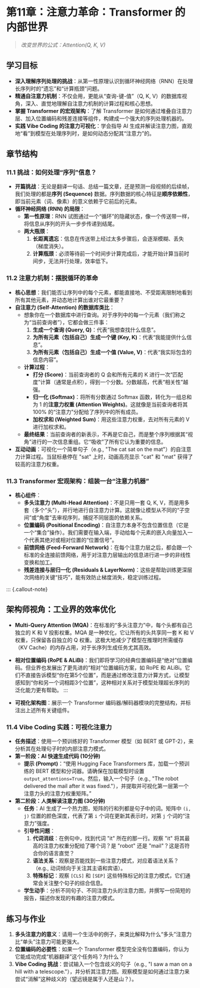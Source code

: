 # 第11章：注意力革命：Transformer 的内部世界

> *改变世界的公式：Attention(Q, K, V)*

## 学习目标

- **深入理解序列处理的挑战**：从第一性原理认识到循环神经网络（RNN）在处理长序列时的“遗忘”和“计算瓶颈”问题。
- **精通自注意力机制**：不仅会用，更能从“查询-键-值”（Q, K, V）的数据库视角，深入、直觉地理解自注意力机制的计算过程和核心思想。
- **掌握 Transformer 的宏观架构**：了解 Transformer 是如何通过堆叠自注意力层、加入位置编码和残差连接等组件，构建成一个强大的序列处理机器的。
- **实践 Vibe Coding 的注意力可视化**：学会指导 AI 生成并解读注意力图，直观地“看”到模型在处理序列时，是如何动态分配其“注意力”的。

## 章节结构

### 11.1 挑战：如何处理“序列”信息？

- **开篇挑战**：无论是翻译一句话、总结一篇文章，还是预测一段视频的后续帧，我们处理的都是**序列 (Sequence)** 数据。序列数据的核心特征是**顺序依赖性**，即当前元素（词、像素）的意义依赖于它前后的元素。
- **循环神经网络 (RNN) 的局限**：
    - **第一性原理**：RNN 试图通过一个“循环”的隐藏状态，像一个传送带一样，将信息从序列的开头一步步传递到结尾。
    - **两大瓶颈**：
        1.  **长距离遗忘**：信息在传送带上经过太多步骤后，会逐渐模糊、丢失（梯度消失）。
        2.  **计算瓶颈**：必须等待前一个时间步计算完成后，才能开始计算当前时间步，无法并行处理，效率低下。

### 11.2 注意力机制：摆脱循环的革命

- **核心思想**：我们能否让序列中的每个元素，都能直接地、不受距离限制地看到所有其他元素，并动态地计算出谁对它最重要？
- **自注意力 (Self-Attention) 的数据库类比**：
    - 想象你在一个数据库中进行查询。对于序列中的每一个元素（我们称之为“当前查询者”），它都会做三件事：
        1.  **生成一个查询 (Query, Q)**：代表“我想查找什么信息”。
        2.  **为所有元素（包括自己）生成一个键 (Key, K)**：代表“我能提供什么信息”。
        3.  **为所有元素（包括自己）生成一个值 (Value, V)**：代表“我实际包含的信息内容”。
    - **计算过程**：
        - **打分 (Score)**：当前查询者的 Q 会和所有元素的 K 进行一次“匹配度”计算（通常是点积），得到一个分数。分数越高，代表“相关性”越强。
        - **归一化 (Softmax)**：将所有分数通过 Softmax 函数，转化为一组总和为 1 的**注意力权重 (Attention Weights)**。这就像是当前查询者将其 100% 的“注意力”分配给了序列中的所有成员。
        - **加权求和 (Weighted Sum)**：用这些注意力权重，去对所有元素的 V 进行加权求和。
    - **最终结果**：当前查询者的新表示，不再是它自己，而是整个序列根据其“视角”进行的一次信息重组。它“吸收”了所有它认为重要的信息。
- **互动动画**：可视化一个简单句子（e.g., "The cat sat on the mat"）的自注意力计算过程。当鼠标悬停在 "sat" 上时，动画高亮显示 "cat" 和 "mat" 获得了较高的注意力权重。

### 11.3 Transformer 宏观架构：组装一台“注意力机器”

- **核心组件**：
    - **多头注意力 (Multi-Head Attention)**：不是只用一套 Q, K, V，而是用多套（多个“头”），并行地进行自注意力计算。这就像让模型从不同的“子空间”或“角度”去审视序列，捕捉不同层面的依赖关系。
    - **位置编码 (Positional Encoding)**：自注意力本身不包含位置信息（它是一个“集合”操作）。我们需要在输入端，手动给每个元素的嵌入向量加入一个代表其绝对或相对位置的“位置信号”。
    - **前馈网络 (Feed-Forward Network)**：在每个注意力层之后，都会跟一个标准的全连接前馈网络，用于对注意力层输出的信息进行进一步的非线性变换和加工。
    - **残差连接与层归一化 (Residuals & LayerNorm)**：这些是帮助训练更深层次网络的关键“技巧”，能有效防止梯度消失，稳定训练过程。

::: {.callout-note}
## 架构师视角：工业界的效率优化

- **Multi-Query Attention (MQA)**：在标准的“多头注意力”中，每个头都有自己独立的 K 和 V 投影权重。MQA 是一种优化，它让所有的头共享同一套 K 和 V 权重，只保留各自独立的 Q 权重。这极大地减少了模型在推理时所需缓存（KV Cache）的内存占用，对于长序列生成任务尤其高效。
- **相对位置编码 (RoPE & ALiBi)**：我们即将学习的经典位置编码是“绝对”位置编码。但业界也发展出了更先进的“相对”位置编码方案，如 RoPE 和 ALiBi。它们不直接告诉模型“你在第5个位置”，而是通过修改注意力计算方式，让模型感知到“你和另一个词相距3个位置”，这种相对关系对于模型处理超长序列的泛化能力更有帮助。
:::

- **可视化架构图**：展示一个 Transformer 编码器/解码器模块的完整结构，并标注出上述所有关键组件。

### 11.4 Vibe Coding 实践：可视化注意力

- **任务描述**：使用一个预训练好的 Transformer 模型（如 BERT 或 GPT-2），来分析其在处理句子时的内部注意力模式。
- **第一阶段：AI 快速生成代码 (10分钟)**
    - **提示 (Prompt)**：“使用 Hugging Face Transformers 库，加载一个预训练的 BERT 模型和分词器。请确保在加载模型时设置 `output_attentions=True`。然后，输入一个句子（e.g., "The robot delivered the mail after it was fixed."），并提取并可视化第一层第一个注意力头的注意力权重矩阵。”
- **第二阶段：人类解读注意力图 (30分钟)**
    - **任务**：AI 生成了一个热力图，矩阵的行和列都是句子中的词。矩阵中 `(i, j)` 位置的颜色深度，代表了第 `i` 个词在更新其表示时，对第 `j` 个词的“注意力”强度。
    - **引导性问题**：
        1.  **代词消歧**：在例句中，找到代词 "it" 所在的那一行。观察 "it" 将其最高的注意力权重分配给了哪个词？是 "robot" 还是 "mail"？这是否符合你的语言直觉？
        2.  **语法关系**：观察是否能找到一些注意力模式，对应着语法关系？（e.g., 动词倾向于关注其主语和宾语）。
        3.  **特殊标记**：观察 `[CLS]` 和 `[SEP]` 这些特殊标记的注意力模式，它们通常会关注整个句子的综合信息。
    - **学生动手**：分析不同句子、不同注意力头的注意力图，并撰写一份简短的报告，描述你发现的有趣的注意力模式。

## 练习与作业

1.  **多头注意力的意义**：请用一个生活中的例子，来类比解释为什么“多头”注意力比“单头”注意力可能更强大。
2.  **位置编码的必要性**：如果一个 Transformer 模型完全没有位置编码，你认为它能成功完成“机器翻译”这个任务吗？为什么？
3.  **Vibe Coding 挑战**：尝试输入一个包含歧义的句子（e.g., "I saw a man on a hill with a telescope."），并分析其注意力图。观察模型是如何通过注意力来尝试“消解”这种歧义的（望远镜是属于人还是山？）。
